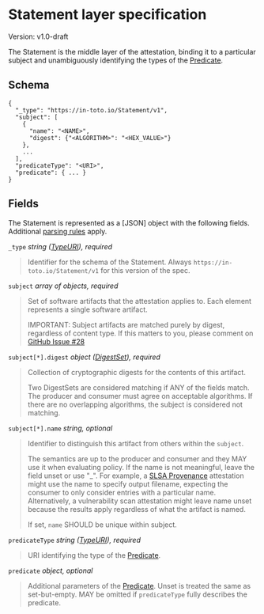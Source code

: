 # Statement layer specification

Version: v1.0-draft

The Statement is the middle layer of the attestation, binding it to a
particular subject and unambiguously identifying the types of the
[Predicate].

## Schema

```jsonc
{
  "_type": "https://in-toto.io/Statement/v1",
  "subject": [
    {
      "name": "<NAME>",
      "digest": {"<ALGORITHM>": "<HEX_VALUE>"}
    },
    ...
  ],
  "predicateType": "<URI>",
  "predicate": { ... }
}
```

## Fields

The Statement is represented as a [JSON] object with the following fields.
Additional [parsing rules] apply.

`_type` _string ([TypeURI]), required_

> Identifier for the schema of the Statement. Always
> `https://in-toto.io/Statement/v1` for this version of the spec.

`subject` _array of objects, required_

> Set of software artifacts that the attestation applies to. Each element
> represents a single software artifact.
>
> IMPORTANT: Subject artifacts are matched purely by digest, regardless of
> content type. If this matters to you, please comment on
> [GitHub Issue #28](https://github.com/in-toto/attestation/issues/28)

`subject[*].digest` _object ([DigestSet]), required_

> Collection of cryptographic digests for the contents of this artifact.
>
> Two DigestSets are considered matching if ANY of the fields match. The
> producer and consumer must agree on acceptable algorithms. If there are no
> overlapping algorithms, the subject is considered not matching.

`subject[*].name` _string, optional_

> Identifier to distinguish this artifact from others within the `subject`.
>
> The semantics are up to the producer and consumer and they MAY use it when
> evaluating policy. If the name is not meaningful, leave the field unset or
> use "\_". For example, a [SLSA Provenance] attestation might use the name
> to specify output filename, expecting the consumer to only consider
> entries with a particular name. Alternatively, a vulnerability scan
> attestation might leave name unset because the results apply regardless of
> what the artifact is named.
>
> If set, `name` SHOULD be unique within subject.

`predicateType` _string ([TypeURI]), required_

> URI identifying the type of the [Predicate].

`predicate` _object, optional_

> Additional parameters of the [Predicate]. Unset is treated the same as
> set-but-empty. MAY be omitted if `predicateType` fully describes the
> predicate.

[DigestSet]: digest_set.md
[Predicate]: predicate.md
[SLSA Provenance]: https://slsa.dev/provenance
[TypeURI]: scalar_field_types.md#TypeURI
[parsing rules]: README.md#parsing-rules
